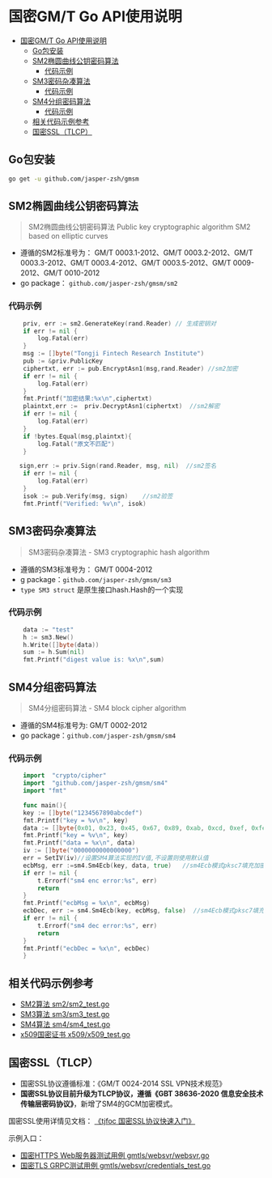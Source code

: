 # 国密GM/T Go API使用说明

<!-- TOC -->

- [国密GM/T Go API使用说明](#国密gmt-go-api使用说明)
    - [Go包安装](#go包安装)
    - [SM2椭圆曲线公钥密码算法](#sm2椭圆曲线公钥密码算法)
        - [代码示例](#代码示例)
    - [SM3密码杂凑算法](#sm3密码杂凑算法)
        - [代码示例](#代码示例-1)
    - [SM4分组密码算法](#sm4分组密码算法)
        - [代码示例](#代码示例-2)
    - [相关代码示例参考](#相关代码示例参考)
    - [国密SSL（TLCP）](#国密ssltlcp)

<!-- /TOC -->

## Go包安装

```bash
go get -u github.com/jasper-zsh/gmsm
```
## SM2椭圆曲线公钥密码算法

>   SM2椭圆曲线公钥密码算法 Public key cryptographic algorithm SM2 based on elliptic curves

- 遵循的SM2标准号为： GM/T 0003.1-2012、GM/T 0003.2-2012、GM/T 0003.3-2012、GM/T 0003.4-2012、GM/T 0003.5-2012、GM/T 0009-2012、GM/T 0010-2012
- go package： `github.com/jasper-zsh/gmsm/sm2`

### 代码示例

```Go
    priv, err := sm2.GenerateKey(rand.Reader) // 生成密钥对
    if err != nil {
    	log.Fatal(err)
    }
    msg := []byte("Tongji Fintech Research Institute")
    pub := &priv.PublicKey
    ciphertxt, err := pub.EncryptAsn1(msg,rand.Reader) //sm2加密
    if err != nil {
    	log.Fatal(err)
    }
    fmt.Printf("加密结果:%x\n",ciphertxt)
    plaintxt,err :=  priv.DecryptAsn1(ciphertxt)  //sm2解密
    if err != nil {
    	log.Fatal(err)
    }
    if !bytes.Equal(msg,plaintxt){
        log.Fatal("原文不匹配")
    }

   sign,err := priv.Sign(rand.Reader, msg, nil)  //sm2签名
    if err != nil {
    	log.Fatal(err)
    }
    isok := pub.Verify(msg, sign)    //sm2验签
    fmt.Printf("Verified: %v\n", isok)
```
## SM3密码杂凑算法

> SM3密码杂凑算法 - SM3 cryptographic hash algorithm

- 遵循的SM3标准号为： GM/T 0004-2012
- g package：`github.com/jasper-zsh/gmsm/sm3`
- `type SM3 struct` 是原生接口hash.Hash的一个实现

### 代码示例

```Go
    data := "test"
    h := sm3.New()
    h.Write([]byte(data))
    sum := h.Sum(nil)
    fmt.Printf("digest value is: %x\n",sum)
```

## SM4分组密码算法

> SM4分组密码算法 - SM4 block cipher algorithm

- 遵循的SM4标准号为:  GM/T 0002-2012
- go package：`github.com/jasper-zsh/gmsm/sm4`

### 代码示例

```Go
    import  "crypto/cipher"
    import  "github.com/jasper-zsh/gmsm/sm4"
    import "fmt"

    func main(){
    key := []byte("1234567890abcdef")
	fmt.Printf("key = %v\n", key)
	data := []byte{0x01, 0x23, 0x45, 0x67, 0x89, 0xab, 0xcd, 0xef, 0xfe, 0xdc, 0xba, 0x98, 0x76, 0x54, 0x32, 0x10}
	fmt.Printf("key = %v\n", key)
	fmt.Printf("data = %x\n", data)
    iv := []byte("0000000000000000")
	err = SetIV(iv)//设置SM4算法实现的IV值,不设置则使用默认值
	ecbMsg, err :=sm4.Sm4Ecb(key, data, true)   //sm4Ecb模式pksc7填充加密
	if err != nil {
		t.Errorf("sm4 enc error:%s", err)
		return
	}
	fmt.Printf("ecbMsg = %x\n", ecbMsg)
	ecbDec, err := sm4.Sm4Ecb(key, ecbMsg, false)  //sm4Ecb模式pksc7填充解密
	if err != nil {
		t.Errorf("sm4 dec error:%s", err)
		return
	}
	fmt.Printf("ecbDec = %x\n", ecbDec)
    }
```


## 相关代码示例参考

- [SM2算法 sm2/sm2_test.go](sm2/sm2_test.go)
- [SM3算法 sm3/sm3_test.go](sm3/sm3_test.go)
- [SM4算法 sm4/sm4_test.go](sm4/sm4_test.go)
- [x509国密证书 x509/x509_test.go](x509/x509_test.go)

## 国密SSL（TLCP）

- 国密SSL协议遵循标准：《GM/T 0024-2014 SSL VPN技术规范》
- **国密SSL协议目前升级为TLCP协议，遵循《GBT 38636-2020 信息安全技术 传输层密码协议》**，新增了SM4的GCM加密模式。

国密SSL使用详情见文档： [《tjfoc 国密SSL协议快速入门》](gmtls/websvr/README.md)

示例入口：

- [国密HTTPS Web服务器测试用例 gmtls/websvr/websvr.go](gmtls/websvr/websvr.go)
- [国密TLS GRPC测试用例 gmtls/websvr/credentials_test.go](gmtls/gmcredentials/credentials_test.go)
